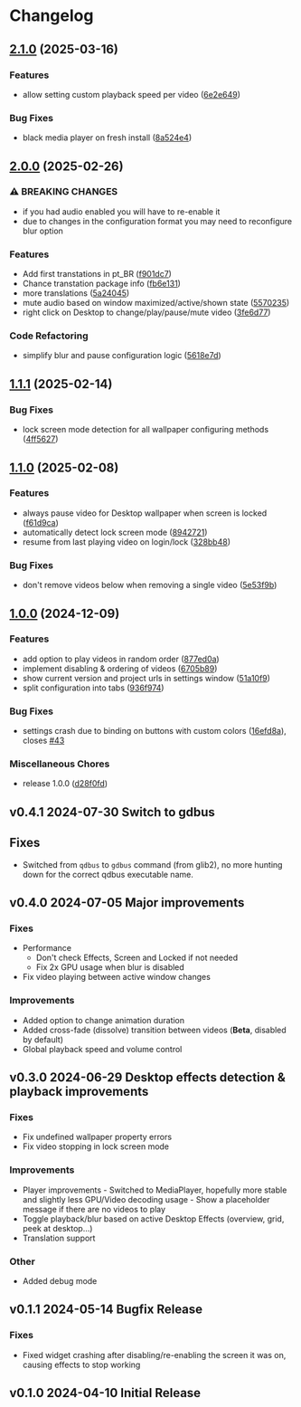 # Changelog

## [2.1.0](https://github.com/luisbocanegra/plasma-smart-video-wallpaper-reborn/compare/v2.0.0...v2.1.0) (2025-03-16)


### Features

* allow setting custom playback speed per video ([6e2e649](https://github.com/luisbocanegra/plasma-smart-video-wallpaper-reborn/commit/6e2e649e7788767d4e04471a0e13ae3fb92facf4))


### Bug Fixes

* black media player on fresh install ([8a524e4](https://github.com/luisbocanegra/plasma-smart-video-wallpaper-reborn/commit/8a524e4c75d7dbdf47ffbf273a72da52dc8ef0f5))

## [2.0.0](https://github.com/luisbocanegra/plasma-smart-video-wallpaper-reborn/compare/v1.1.1...v2.0.0) (2025-02-26)


### ⚠ BREAKING CHANGES

* if you had audio enabled you will have to re-enable it
* due to changes in the configuration format you may need to reconfigure blur option

### Features

* Add first transtations in pt_BR ([f901dc7](https://github.com/luisbocanegra/plasma-smart-video-wallpaper-reborn/commit/f901dc71da60508c97e9be3ee789d18d2458eec2))
* Chance transtation package info ([fb6e131](https://github.com/luisbocanegra/plasma-smart-video-wallpaper-reborn/commit/fb6e1310edf23455c8c474e8a8ee09b406bd2f15))
* more translations ([5a24045](https://github.com/luisbocanegra/plasma-smart-video-wallpaper-reborn/commit/5a240454c92e10bf66392c831286214ee26685b0))
* mute audio based on window maximized/active/shown state ([5570235](https://github.com/luisbocanegra/plasma-smart-video-wallpaper-reborn/commit/557023577798464f463f65a8e7ea34842d4bf077))
* right click on Desktop  to change/play/pause/mute video ([3fe6d77](https://github.com/luisbocanegra/plasma-smart-video-wallpaper-reborn/commit/3fe6d7728a45f95c2cad4583722e1ac6a93dcb44))


### Code Refactoring

* simplify blur and pause configuration logic ([5618e7d](https://github.com/luisbocanegra/plasma-smart-video-wallpaper-reborn/commit/5618e7d08a5498e2f7e1841939182876c996400c))

## [1.1.1](https://github.com/luisbocanegra/plasma-smart-video-wallpaper-reborn/compare/v1.1.0...v1.1.1) (2025-02-14)


### Bug Fixes

* lock screen mode detection for all wallpaper configuring methods ([4ff5627](https://github.com/luisbocanegra/plasma-smart-video-wallpaper-reborn/commit/4ff56278a9bdb0a2a2a97056d39ac2b663ff7698))

## [1.1.0](https://github.com/luisbocanegra/plasma-smart-video-wallpaper-reborn/compare/v1.0.0...v1.1.0) (2025-02-08)


### Features

* always pause video for Desktop wallpaper when screen is locked ([f61d9ca](https://github.com/luisbocanegra/plasma-smart-video-wallpaper-reborn/commit/f61d9ca11418c467537823b439278fc9124e4f85))
* automatically detect lock screen mode ([8942721](https://github.com/luisbocanegra/plasma-smart-video-wallpaper-reborn/commit/8942721c4d1d42769bd67911edbe3d0b8c26c019))
* resume from last playing video on login/lock ([328bb48](https://github.com/luisbocanegra/plasma-smart-video-wallpaper-reborn/commit/328bb48a536acdbd1b7124a2c856331961573afb))


### Bug Fixes

* don't remove videos below when removing a single video ([5e53f9b](https://github.com/luisbocanegra/plasma-smart-video-wallpaper-reborn/commit/5e53f9b7e53c2cd8fc741c988196992f87ae91f6))

## [1.0.0](https://github.com/luisbocanegra/plasma-smart-video-wallpaper-reborn/compare/v0.4.1...v1.0.0) (2024-12-09)


### Features

* add option to play videos in random order ([877ed0a](https://github.com/luisbocanegra/plasma-smart-video-wallpaper-reborn/commit/877ed0ac4efde987dc251b751cb2c6a637f939ce))
* implement disabling & ordering of videos ([6705b89](https://github.com/luisbocanegra/plasma-smart-video-wallpaper-reborn/commit/6705b89ad1977e65b3f8866b0ff323d7884bf5bb))
* show current version and project urls in settings window ([51a10f9](https://github.com/luisbocanegra/plasma-smart-video-wallpaper-reborn/commit/51a10f9d626f4133152eadf31c12bcb5d2cf2647))
* split configuration into tabs ([936f974](https://github.com/luisbocanegra/plasma-smart-video-wallpaper-reborn/commit/936f97487134ed1e9d847bbaf8f586d4ceca9575))


### Bug Fixes

* settings crash due to binding on buttons with custom colors ([16efd8a](https://github.com/luisbocanegra/plasma-smart-video-wallpaper-reborn/commit/16efd8a756544d9b163a31fcc894ec10665cd51d)), closes [#43](https://github.com/luisbocanegra/plasma-smart-video-wallpaper-reborn/issues/43)


### Miscellaneous Chores

* release 1.0.0 ([d28f0fd](https://github.com/luisbocanegra/plasma-smart-video-wallpaper-reborn/commit/d28f0fd7ee6df17556212881ba7553135323af64))

## v0.4.1 2024-07-30 Switch to gdbus

## Fixes

- Switched from `qdbus` to `gdbus` command (from glib2), no more hunting down for the correct qdbus executable name.

## v0.4.0 2024-07-05 Major improvements

### Fixes

- Performance
  - Don't check Effects, Screen and Locked if not needed
  - Fix 2x GPU usage when blur is disabled
- Fix video playing between active window changes

### Improvements

- Added option to change animation duration
- Added cross-fade (dissolve) transition between videos (**Beta**, disabled by default)
- Global playback speed and volume control

## v0.3.0 2024-06-29 Desktop effects detection & playback improvements

### Fixes

- Fix undefined wallpaper property errors
- Fix video stopping in lock screen mode

### Improvements

- Player improvements - Switched to MediaPlayer, hopefully more stable and slightly less GPU/Video decoding usage - Show a placeholder message if there are no videos to play
- Toggle playback/blur based on active Desktop Effects (overview, grid, peek at desktop...)
- Translation support

### Other

- Added debug mode

## v0.1.1 2024-05-14 Bugfix Release

### Fixes

- Fixed widget crashing after disabling/re-enabling the screen it was on, causing effects to stop working

## v0.1.0 2024-04-10 Initial Release
